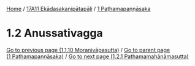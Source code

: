 
[Home](/) / [17A11 Ekādasakanipātapāḷi](../../17A11.md) / [1 Paṭhamapaṇṇāsaka](../1.md)

# 1.2 Anussativagga


[Go to previous page (1.1.10 Moranivāpasutta)](1.1/1.1.10.md) / [Go to parent page (1 Paṭhamapaṇṇāsaka)](../1.md) / [Go to next page (1.2.1 Paṭhamamahānāmasutta)](1.2/1.2.1.md)


